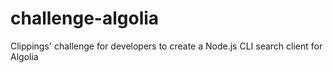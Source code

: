 # challenge-algolia
Clippings' challenge for developers to create a Node.js CLI search client for Algolia
